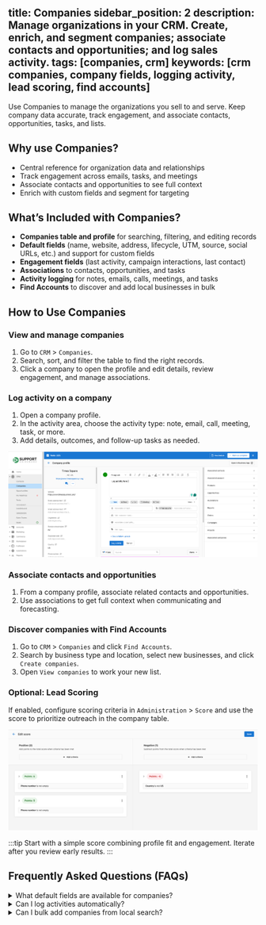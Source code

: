 title: Companies
sidebar_position: 2
description: Manage organizations in your CRM. Create, enrich, and segment companies; associate contacts and opportunities; and log sales activity.
tags: [companies, crm]
keywords: [crm companies, company fields, logging activity, lead scoring, find accounts]
---

Use Companies to manage the organizations you sell to and serve. Keep company data accurate, track engagement, and associate contacts, opportunities, tasks, and lists.

## Why use Companies?

- Central reference for organization data and relationships
- Track engagement across emails, tasks, and meetings
- Associate contacts and opportunities to see full context
- Enrich with custom fields and segment for targeting

## What’s Included with Companies?

- **Companies table and profile** for searching, filtering, and editing records
- **Default fields** (name, website, address, lifecycle, UTM, source, social URLs, etc.) and support for custom fields
- **Engagement fields** (last activity, campaign interactions, last contact)
- **Associations** to contacts, opportunities, and tasks
- **Activity logging** for notes, emails, calls, meetings, and tasks
- **Find Accounts** to discover and add local businesses in bulk

## How to Use Companies

### View and manage companies

1. Go to `CRM` > `Companies`.
2. Search, sort, and filter the table to find the right records.
3. Click a company to open the profile and edit details, review engagement, and manage associations.

### Log activity on a company

1. Open a company profile.
2. In the activity area, choose the activity type: note, email, call, meeting, task, or more.
3. Add details, outcomes, and follow-up tasks as needed.

![Activity logger interface showing options to share updates](./img/companies/activity-logger.png)

### Associate contacts and opportunities

1. From a company profile, associate related contacts and opportunities.
2. Use associations to get full context when communicating and forecasting.

### Discover companies with Find Accounts

1. Go to `CRM` > `Companies` and click `Find Accounts`.
2. Search by business type and location, select new businesses, and click `Create companies`.
3. Open `View companies` to work your new list.

### Optional: Lead Scoring

If enabled, configure scoring criteria in `Administration` > `Score` and use the score to prioritize outreach in the company table.

![Lead scoring interface in the CRM](./img/companies/lead-scoring.png)

:::tip
Start with a simple score combining profile fit and engagement. Iterate after you review early results.
:::

## Frequently Asked Questions (FAQs)

<details>
<summary>What default fields are available for companies?</summary>

Company records include identifiers, name, website, address, contact details, lifecycle stage, UTM/source, social URLs, engagement dates, owner, parent company, and more. You can also create custom fields.
</details>

<details>
<summary>Can I log activities automatically?</summary>

Yes. Platform actions like company creation, salesperson changes, and opportunity wins/losses are logged automatically. You can also enable email auto-capture and use automations for additional activity logging.
</details>

<details>
<summary>Can I bulk add companies from local search?</summary>

Yes. Use `Find Accounts` to search for local businesses and add them in bulk without duplicates.
</details>


